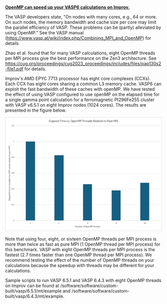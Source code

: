 <u>**OpenMP can speed up your VASP6 calculations on Improv.**</u>

The VASP developers state, "On nodes with many cores, e.g., 64 or more. On such nodes, the memory bandwidth and cache size per core may limit the parallel efficiency of VASP. These problems can be (partly) alleviated by using OpenMP." See the VASP manual (https://www.vasp.at/wiki/index.php/Combining_MPI_and_OpenMP) for details

Zhao et al. found that for many VASP calculations, eight OpenMP threads per MPI process give the best performance on the Zen3 architecture. See https://cug.org/proceedings/cug2023_proceedings/includes/files/pap130s2-file1.pdf for details.

Improv's AMD EPYC 7713 processor has eight core complexes (CCXs).  Each CCX has eight cores sharing a common L3 memory cache. VASP6 can exploit the fast bandwidth of these caches with openMP.  We have tested the effect of using VASP configured to use openMP on the elapsed time for a single gamma point calculation for a ferromagnetic Pt296Fe255 cluster with VASP v6.5.1 on eight Improv nodes (1024 cores).  The results are presented in the figure below.

![](17460469170256.jpg)


Note that using four, eight, or sixteen OpenMP threads per MPI process is more than twice as fast as pure MPI (1 OpenMP thread per MPI process) for this benchmark. VASP with eight OpenMP threads per MPI process is the fastest (2.7 times faster than one OpenMP thread per MPI process). We recommend testing the effect of the number of OpenMP threads on your calculations because the speedup with threads may be different for your calculations. 

Sample scripts to run VASP 6.5.1 and VASP 6.4.3 with eight OpenMP threads on Improv can be found at /software/software/custom-built/vasp/6.5.1/mt/example and /software/software/custom-built/vasp/6.4.3/mt/example.
